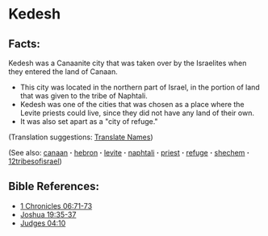 # Kedesh #

## Facts: ##

Kedesh was a Canaanite city that was taken over by the Israelites when they entered the land of Canaan.

* This city was located in the northern part of Israel, in the portion of land that was given to the tribe of Naphtali.
* Kedesh was one of the cities that was chosen as a place where the Levite priests could live, since they did not have any land of their own.
* It was also set apart as a "city of refuge."

(Translation suggestions: [Translate Names](https://git.door43.org/Door43/en-ta-translate-vol1/src/master/content/translate_names.md))

(See also: [canaan](../other/canaan.md) **·** [hebron](../other/hebron.md) **·** [levite](../other/levite.md) **·** [naphtali](../other/naphtali.md) **·** [priest](../kt/priest.md) **·** [refuge](../kt/refuge.md) **·** [shechem](../other/shechem.md) **·** [12tribesofisrael](../other/12tribesofisrael.md))

## Bible References: ##

* [1 Chronicles 06:71-73](https://door43.org/en/bible/notes/1ch/06/71)
* [Joshua 19:35-37](https://door43.org/en/bible/notes/jos/19/35)
* [Judges 04:10](https://door43.org/en/bible/notes/jdg/04/10)



